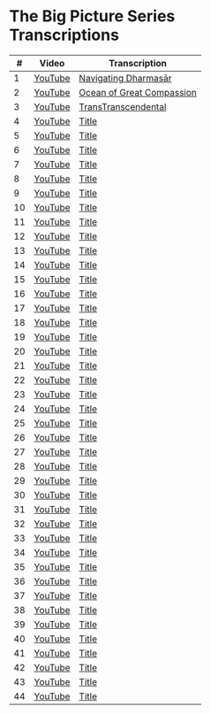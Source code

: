 # The Big Picture Series Transcriptions

| # | Video | Transcription |
| --- | --- | --- |
| 1 | [YouTube](https://www.youtube.com/watch?v=gLXKC6zop-8) | [Navigating Dharmasār](BigPicture01.md) | 
| 2 | [YouTube](https://www.youtube.com/watch?v=h_SwYd9QqIU) | [Ocean of Great Compassion](BigPicture02.md) | 
| 3 | [YouTube](https://www.youtube.com/watch?v=sG_Lfdvch50) | [TransTranscendental](BigPicture03.md) | 
| 4 | [YouTube]() | [Title](BigPicture04.md) | 
| 5 | [YouTube]() | [Title](BigPicture05.md) | 
| 6 | [YouTube]() | [Title](BigPicture06.md) | 
| 7 | [YouTube]() | [Title](BigPicture07.md) | 
| 8 | [YouTube]() | [Title](BigPicture08.md) | 
| 9 | [YouTube]() | [Title](BigPicture09.md) | 
| 10 | [YouTube]() | [Title](BigPicture10.md) | 
| 11 | [YouTube]() | [Title](BigPicture11.md) | 
| 12 | [YouTube]() | [Title](BigPicture12.md) | 
| 13 | [YouTube]() | [Title](BigPicture13.md) | 
| 14 | [YouTube]() | [Title](BigPicture14.md) | 
| 15 | [YouTube]() | [Title](BigPicture15.md) | 
| 16 | [YouTube]() | [Title](BigPicture16.md) | 
| 17 | [YouTube]() | [Title](BigPicture17.md) | 
| 18 | [YouTube]() | [Title](BigPicture18.md) | 
| 19 | [YouTube]() | [Title](BigPicture19.md) | 
| 20 | [YouTube]() | [Title](BigPicture20.md) | 
| 21 | [YouTube]() | [Title](BigPicture21.md) | 
| 22 | [YouTube]() | [Title](BigPicture22.md) | 
| 23 | [YouTube]() | [Title](BigPicture23.md) | 
| 24 | [YouTube]() | [Title](BigPicture24.md) | 
| 25 | [YouTube]() | [Title](BigPicture25.md) | 
| 26 | [YouTube]() | [Title](BigPicture26.md) | 
| 27 | [YouTube]() | [Title](BigPicture27.md) | 
| 28 | [YouTube]() | [Title](BigPicture28.md) | 
| 29 | [YouTube]() | [Title](BigPicture29.md) | 
| 30 | [YouTube]() | [Title](BigPicture30.md) | 
| 31 | [YouTube]() | [Title](BigPicture31.md) | 
| 32 | [YouTube]() | [Title](BigPicture32.md) | 
| 33 | [YouTube]() | [Title](BigPicture33.md) | 
| 34 | [YouTube]() | [Title](BigPicture34.md) | 
| 35 | [YouTube]() | [Title](BigPicture35.md) | 
| 36 | [YouTube]() | [Title](BigPicture36.md) | 
| 37 | [YouTube]() | [Title](BigPicture37.md) | 
| 38 | [YouTube]() | [Title](BigPicture38.md) | 
| 39 | [YouTube]() | [Title](BigPicture39.md) | 
| 40 | [YouTube]() | [Title](BigPicture40.md) | 
| 41 | [YouTube]() | [Title](BigPicture41.md) | 
| 42 | [YouTube]() | [Title](BigPicture42.md) | 
| 43 | [YouTube]() | [Title](BigPicture43.md) | 
| 44 | [YouTube]() | [Title](BigPicture44.md) | 
